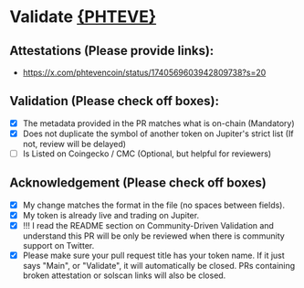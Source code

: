# Validate [{PHTEVE}](https://solscan.io/token/DhRQWsiP53gVXnG8KQwq63Uo1FvouRpVNL8536tsVD5H)

## Attestations (Please provide links):
- https://x.com/phtevencoin/status/1740569603942809738?s=20

## Validation (Please check off boxes):
- [x] The metadata provided in the PR matches what is on-chain (Mandatory)
- [x] Does not duplicate the symbol of another token on Jupiter's strict list (If not, review will be delayed)
- [ ] Is Listed on Coingecko / CMC (Optional, but helpful for reviewers)  

## Acknowledgement (Please check off boxes)
- [x] My change matches the format in the file (no spaces between fields).
- [x] My token is already live and trading on Jupiter.
- [x] !!! I read the README section on Community-Driven Validation and understand this PR will be only be reviewed when there is community support on Twitter.
- [x] Please make sure your pull request title has your token name. If it just says "Main", or "Validate", it will automatically be closed. PRs containing broken attestation or solscan links will also be closed.
